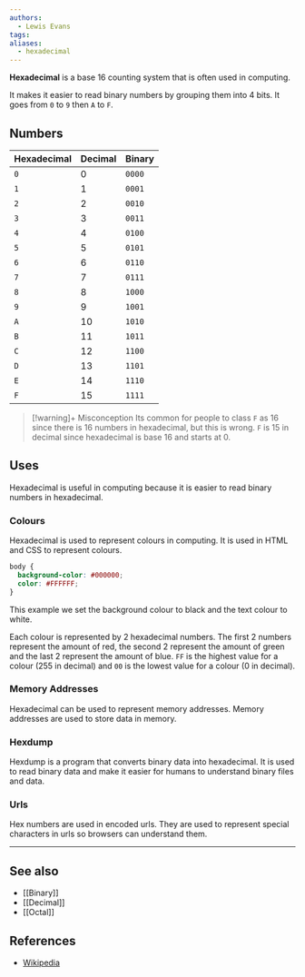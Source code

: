 ```yaml
---
authors:
  - Lewis Evans
tags: 
aliases:
  - hexadecimal
---
```


**Hexadecimal** is a base 16 counting system that is often used in computing.

It makes it easier to read binary numbers by grouping them into 4 bits. It goes from `0` to `9` then `A` to `F`.

## Numbers

| Hexadecimal | Decimal | Binary |
| ----------- | ------- | ------ |
| `0`         | 0       | `0000` |
| `1`         | 1       | `0001` |
| `2`         | 2       | `0010` |
| `3`         | 3       | `0011` |
| `4`         | 4       | `0100` |
| `5`         | 5       | `0101` |
| `6`         | 6       | `0110` |
| `7`         | 7       | `0111` |
| `8`         | 8       | `1000` |
| `9`         | 9       | `1001` |
| `A`         | 10      | `1010` |
| `B`         | 11      | `1011` |
| `C`         | 12      | `1100` |
| `D`         | 13      | `1101` |
| `E`         | 14      | `1110` |
| `F`         | 15      | `1111` |

> [!warning]+ Misconception
> Its common for people to class `F` as 16 since there is 16 numbers in hexadecimal, but this is wrong. `F` is 15 in decimal since hexadecimal is base 16 and starts at 0.

## Uses

Hexadecimal is useful in computing because it is easier to read binary numbers in hexadecimal.

### Colours

Hexadecimal is used to represent colours in computing. It is used in HTML and CSS to represent colours.

```css 
body {
  background-color: #000000;
  color: #FFFFFF;
}
```

This example we set the background colour to black and the text colour to white.

Each colour is represented by 2 hexadecimal numbers. The first 2 numbers represent the amount of red, the second 2 represent the amount of green and the last 2 represent the amount of blue. `FF` is the highest value for a colour (255 in decimal) and `00` is the lowest value for a colour (0 in decimal).

### Memory Addresses

Hexadecimal can be used to represent memory addresses. Memory addresses are used to store data in memory.

### Hexdump

Hexdump is a program that converts binary data into hexadecimal. It is used to read binary data and make it easier for humans to understand binary files and data.

### Urls

Hex numbers are used in encoded urls. They are used to represent special characters in urls so browsers can understand them.

---
## See also

- [[Binary]]
- [[Decimal]]
- [[Octal]]

## References
- [Wikipedia](https://en.wikipedia.org/wiki/Hexadecimal)